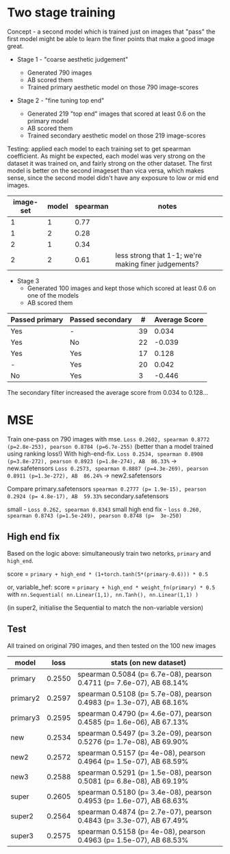 # Two stage training

Concept - a second model which is trained just on images that "pass" the first model might be able to learn the finer points that make a good image great.

- Stage 1 - "coarse aesthetic judgement"
    - Generated 790 images 
    - AB scored them
    - Trained primary aesthetic model on those 790 image-scores

- Stage 2 - "fine tuning top end"
    - Generated 219 "top end" images that scored at least 0.6 on the primary model
    - AB scored them
    - Trained secondary aesthetic model on those 219 image-scores

Testing: applied each model to each training set to get spearman coefficient. As might be expected, each model was very strong on the dataset it was trained on, and fairly strong on the other dataset. The first model is better on the second imageset than vica versa, which makes sense, since the second model didn't have any exposure to low or mid end images.

|image-set|model|spearman|notes|
|-|-|-|-|
|1|1|0.77|
|1|2|0.28|
|2|1|0.34|
|2|2|0.61|less strong that 1-1; we're making finer judgements?|

- Stage 3 
    - Generated 100 images and kept those which scored at least 0.6 on one of the models
    - AB scored them

|Passed primary|Passed secondary|#|Average Score|
|-|-|-|-|
|Yes| - |39| 0.034|
|Yes|No|22|-0.039|
|Yes|Yes|17| 0.128|
|-|Yes|20| 0.042|
|No|Yes|3|-0.446|

The secondary filter increased the average score from 0.034 to 0.128...


# MSE

Train one-pass on 790 images with mse. `Loss 0.2602, spearman 0.8772 (p=2.8e-253), pearson 0.8784 (p=6.7e-255)` (better than a model trained using ranking loss!)
With high-end-fix. 
`Loss 0.2534, spearman 0.8908 (p=3.8e-272), pearson 0.8923 (p=1.8e-274), AB  86.33%` -> new.safetensors
`Loss 0.2573, spearman 0.8887 (p=4.3e-269), pearson 0.8911 (p=1.3e-272), AB  86.24%` -> new2.safetensors

Compare
 primary.safetensors
`spearman 0.2777 (p= 1.9e-15), pearson 0.2924 (p= 4.8e-17), AB  59.33%` secondary.safetensors


small - `Loss 0.262, spearman 0.8343`
small high end fix - `loss 0.260, spearman 0.8743 (p=1.5e-249), pearson 0.8748 (p=  3e-250)`

## High end fix

Based on the logic above: simultaneously train two netorks, `primary` and `high_end`.

score = `primary + high_end * (1+torch.tanh(5*(primary-0.6))) * 0.5`

or, variable_hef: score = `primary + high_end * weight_fn(primary) * 0.5` with `nn.Sequential( nn.Linear(1,1), nn.Tanh(), nn.Linear(1,1) )`

(in super2, initialise the Sequential to match the non-variable version)

## Test

All trained on original 790 images, and then tested on the 100 new images

|model|loss|stats (on new dataset)|
|-|-|-|
|primary|0.2550|spearman 0.5084 (p= 6.7e-08), pearson 0.4711 (p= 7.6e-07), AB  68.14%|
|primary2|0.2597|spearman 0.5108 (p= 5.7e-08), pearson 0.4983 (p= 1.3e-07), AB  68.16%|
|primary3|0.2595|spearman 0.4790 (p= 4.6e-07), pearson 0.4585 (p= 1.6e-06), AB  67.13%|
|new|0.2534|spearman 0.5497 (p= 3.2e-09), pearson 0.5276 (p= 1.7e-08), AB  69.90%|
|new2|0.2572|spearman 0.5157 (p=   4e-08), pearson 0.4964 (p= 1.5e-07), AB  68.59%|
|new3|0.2588|spearman 0.5291 (p= 1.5e-08), pearson 0.5081 (p= 6.8e-08), AB  69.19%|
|super|0.2605|spearman 0.5180 (p= 3.4e-08), pearson 0.4953 (p= 1.6e-07), AB  68.63%|
|super2|0.2564|spearman 0.4874 (p= 2.7e-07), pearson 0.4843 (p= 3.3e-07), AB  67.49%|
|super3|0.2575|spearman 0.5158 (p=   4e-08), pearson 0.4963 (p= 1.5e-07), AB  68.53%|